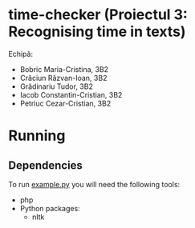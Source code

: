 # time-checker (Proiectul 3: Recognising time in texts)

Echipă:
* Bobric Maria-Cristina, 3B2
* Crăciun Răzvan-Ioan, 3B2
* Grădinariu Tudor, 3B2
* Iacob Constantin-Cristian, 3B2
* Petriuc Cezar-Cristian, 3B2

# Running
  ## Dependencies
  To run [example.py](https://github.com/razvancraciun/time-checker/blob/master/example.py) you will need the following tools:
  - php 
  - Python packages:
     - nltk
